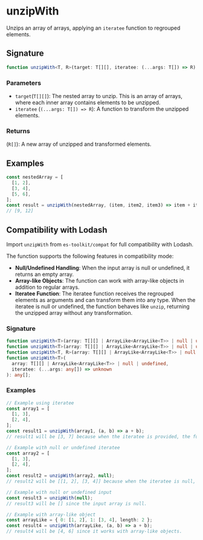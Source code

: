 # unzipWith

Unzips an array of arrays, applying an `iteratee` function to regrouped elements.

## Signature

```typescript
function unzipWith<T, R>(target: T[][], iteratee: (...args: T[]) => R): R[];
```

### Parameters

- `target`(`T[][]`): The nested array to unzip. This is an array of arrays, where each inner array contains elements to be unzipped.
- `iteratee` (`(...args: T[]) => R`): A function to transform the unzipped elements.

### Returns

(`R[]`): A new array of unzipped and transformed elements.

## Examples

```typescript
const nestedArray = [
  [1, 2],
  [3, 4],
  [5, 6],
];
const result = unzipWith(nestedArray, (item, item2, item3) => item + item2 + item3);
// [9, 12]
```

## Compatibility with Lodash

Import `unzipWith` from `es-toolkit/compat` for full compatibility with Lodash.

The function supports the following features in compatibility mode:

- **Null/Undefined Handling**: When the input array is null or undefined, it returns an empty array.
- **Array-like Objects**: The function can work with array-like objects in addition to regular arrays.
- **Iteratee Function**: The iteratee function receives the regrouped elements as arguments and can transform them into any type. When the iteratee is null or undefined, the function behaves like `unzip`, returning the unzipped array without any transformation.

### Signature

```typescript
function unzipWith<T>(array: T[][] | ArrayLike<ArrayLike<T>> | null | undefined): T[][];
function unzipWith<T>(array: T[][] | ArrayLike<ArrayLike<T>> | null | undefined, iteratee?: null): T[][];
function unzipWith<T, R>(array: T[][] | ArrayLike<ArrayLike<T>> | null | undefined, iteratee: (...args: T[]) => R): R[];
function unzipWith<T>(
  array: T[][] | ArrayLike<ArrayLike<T>> | null | undefined,
  iteratee: (...args: any[]) => unknown
): any[];
```

### Examples

```typescript
// Example using iteratee
const array1 = [
  [1, 3],
  [2, 4],
];
const result1 = unzipWith(array1, (a, b) => a + b);
// result1 will be [3, 7] because when the iteratee is provided, the function transform regrouped elements.

// Example with null or undefined iteratee
const array2 = [
  [1, 3],
  [2, 4],
];
const result2 = unzipWith(array2, null);
// result2 will be [[1, 2], [3, 4]] because when the iteratee is null, the function behaves like unzip.

// Example with null or undefined input
const result3 = unzipWith(null);
// result3 will be [] since the input array is null.

// Example with array-like object
const arrayLike = { 0: [1, 2], 1: [3, 4], length: 2 };
const result4 = unzipWith(arrayLike, (a, b) => a + b);
// result4 will be [4, 6] since it works with array-like objects.
```
